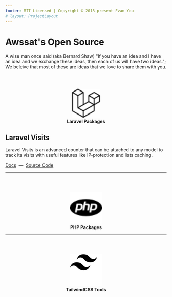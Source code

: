 ```yaml
---
footer: MIT Licensed | Copyright © 2018-present Evan You
# layout: ProjectLayout
---
```



# Awssat's Open Source
A wise man once said (aka Bernard Shaw) "If you have an idea and I have an idea and we exchange these ideas, then each of us will have two ideas.";
We beleive that most of these are ideas that we love to share them with you.

<p style="text-align:center; margin-top:60px; ">
    <img src="/icons/laravel.svg"  width="90" height="90">
    <br>
    <span style="font-weight:bold">Laravel Packages</span>
</p>


## Laravel Visits 

Laravel Visits is an advanced counter that can be attached to any model to track its visits with useful features like IP-protection and lists caching.

[Docs](/opensource/laravel-visits)  &nbsp;&horbar;&nbsp;  [Source Code](https://github.com/awssat/laravel-visits)


---


<p style="text-align:center; margin-top:60px;">
    <img src="/icons/php.svg"  width="100" height="100">
    <br>
    <span style="font-weight:bold">PHP Packages</span>
</p>

---

<p style="text-align:center; margin-top:60px;">
    <img src="/icons/tailwindcss.svg"  width="100" height="100">
    <br>
    <span style="font-weight:bold">TailwindCSS Tools</span>
</p>


